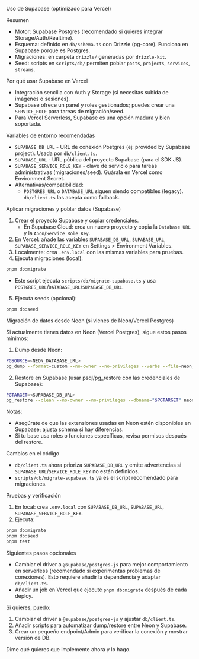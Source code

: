 Uso de Supabase (optimizado para Vercel)

Resumen

- Motor: Supabase Postgres (recomendado si quieres integrar Storage/Auth/Realtime).
- Esquema: definido en `db/schema.ts` con Drizzle (pg-core). Funciona en Supabase porque es Postgres.
- Migraciones: en carpeta `drizzle/` generadas por `drizzle-kit`.
- Seed: scripts en `scripts/db/` permiten poblar `posts`, `projects`, `services`, `streams`.

Por qué usar Supabase en Vercel

- Integración sencilla con Auth y Storage (si necesitas subida de imágenes o sesiones).
- Supabase ofrece un panel y roles gestionados; puedes crear una `SERVICE_ROLE` para tareas de migración/seed.
- Para Vercel Serverless, Supabase es una opción madura y bien soportada.

Variables de entorno recomendadas

- `SUPABASE_DB_URL` - URL de conexión Postgres (ej: provided by Supabase project). Usada por `db/client.ts`.
- `SUPABASE_URL` - URL pública del proyecto Supabase (para el SDK JS).
- `SUPABASE_SERVICE_ROLE_KEY` - clave de servicio para tareas administrativas (migraciones/seed). Guárala en Vercel como Environment Secret.
- Alternativas/compatibilidad:
  - `POSTGRES_URL` o `DATABASE_URL` siguen siendo compatibles (legacy). `db/client.ts` las acepta como fallback.

Aplicar migraciones y poblar datos (Supabase)

1) Crear el proyecto Supabase y copiar credenciales.
   - En Supabase Cloud: crea un nuevo proyecto y copia la `Database URL` y la `Anon`/`Service Role Key`.
2) En Vercel: añade las variables `SUPABASE_DB_URL`, `SUPABASE_URL`, `SUPABASE_SERVICE_ROLE_KEY` en Settings > Environment Variables.
3) Localmente: crea `.env.local` con las mismas variables para pruebas.
4) Ejecuta migraciones (local):

```bash
pnpm db:migrate
```

   - Este script ejecuta `scripts/db/migrate-supabase.ts` y usa `POSTGRES_URL`/`DATABASE_URL`/`SUPABASE_DB_URL`.

5) Ejecuta seeds (opcional):

```bash
pnpm db:seed
```

Migración de datos desde Neon (si vienes de Neon/Vercel Postgres)

Si actualmente tienes datos en Neon (Vercel Postgres), sigue estos pasos mínimos:

1) Dump desde Neon:

```bash
PGSOURCE=<NEON_DATABASE_URL>
pg_dump --format=custom --no-owner --no-privileges --verbs --file=neon_dump.dump "$PGSOURCE"
```

2) Restore en Supabase (usar psql/pg_restore con las credenciales de Supabase):

```bash
PGTARGET=<SUPABASE_DB_URL>
pg_restore --clean --no-owner --no-privileges --dbname="$PGTARGET" neon_dump.dump
```

Notas:
- Asegúrate de que las extensiones usadas en Neon estén disponibles en Supabase; ajusta schema si hay diferencias.
- Si tu base usa roles o funciones específicas, revisa permisos después del restore.

Cambios en el código

- `db/client.ts` ahora prioriza `SUPABASE_DB_URL` y emite advertencias si `SUPABASE_URL`/`SERVICE_ROLE_KEY` no están definidos.
- `scripts/db/migrate-supabase.ts` ya es el script recomendado para migraciones.

Pruebas y verificación

1) En local: crea `.env.local` con `SUPABASE_DB_URL`, `SUPABASE_URL`, `SUPABASE_SERVICE_ROLE_KEY`.
2) Ejecuta:

```bash
pnpm db:migrate
pnpm db:seed
pnpm test
```

Siguientes pasos opcionales

- Cambiar el driver a `@supabase/postgres-js` para mejor comportamiento en serverless (recomendado si experimentas problemas de conexiones). Esto requiere añadir la dependencia y adaptar `db/client.ts`.
- Añadir un job en Vercel que ejecute `pnpm db:migrate` después de cada deploy.

Si quieres, puedo:

1. Cambiar el driver a `@supabase/postgres-js` y ajustar `db/client.ts`.
2. Añadir scripts para automatizar dump/restore entre Neon y Supabase.
3. Crear un pequeño endpoint/Admin para verificar la conexión y mostrar versión de DB.

Dime qué quieres que implemente ahora y lo hago.

